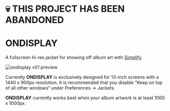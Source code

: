 # 💀 THIS PROJECT HAS BEEN ABANDONED


# ONDISPLAY
A fullscreen hi-res jacket for showing off album art with [Simplify](http://mmth.us/simplify/ "Simplify").

![ondisplay v01 preview](https://cloud.githubusercontent.com/assets/1413187/8976307/0dd263aa-3659-11e5-82e5-9a8ca09fa328.png)

Currently __ONDISPLAY__ is exclusively designed for 13-inch screens with a 1440 x 900px resolution.
It is recommended that you disable “Keep on top of all other windows“ under Preferences → Jackets.

__ONDISPLAY__ currently works best when your album artwork is at least 1000 x 1000px.
